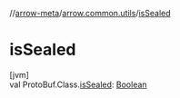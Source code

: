 //[arrow-meta](../../index.md)/[arrow.common.utils](index.md)/[isSealed](is-sealed.md)

# isSealed

[jvm]\
val ProtoBuf.Class.[isSealed](is-sealed.md): [Boolean](https://kotlinlang.org/api/latest/jvm/stdlib/kotlin/-boolean/index.html)
